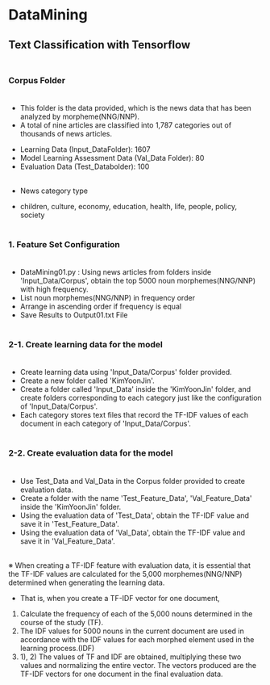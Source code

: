 # DataMining
## Text Classification with Tensorflow <br><br>

### Corpus Folder <br><br>
- This folder is the data provided, which is the news data that has been analyzed by morpheme(NNG/NNP).<br>
- A total of nine articles are classified into 1,787 categories out of thousands of news articles.<br>
 * Learning Data (Input_DataFolder): 1607
 * Model Learning Assessment Data (Val_Data Folder): 80
 * Evaluation Data (Test_Databolder): 100 <br><br>
- News category type
 * children, culture, economy, education, health, life, people, policy, society <br><br>
 
### 1. Feature Set Configuration <br><br>
- DataMining01.py : Using news articles from folders inside 'Input_Data/Corpus', obtain the top 5000 noun morphemes(NNG/NNP) with high frequency.<br>
- List noun morphemes(NNG/NNP) in frequency order
- Arrange in ascending order if frequency is equal
- Save Results to Output01.txt File  <br><br>

### 2-1. Create learning data for the model <br><br>
- Create learning data using 'Input_Data/Corpus' folder provided.
- Create a new folder called 'KimYoonJin'.
- Create a folder called 'Input_Data' inside the 'KimYoonJin' folder, and create folders corresponding to each category just like the configuration of 'Input_Data/Corpus'.
- Each category stores text files that record the TF-IDF values of each document in each category of 'Input_Data/Corpus'. <br><br>

### 2-2. Create evaluation data for the model <br><br>
- Use Test_Data and Val_Data in the Corpus folder provided to create evaluation data.
- Create a folder with the name 'Test_Feature_Data', 'Val_Feature_Data' inside the 'KimYoonJin' folder.
- Using the evaluation data of 'Test_Data', obtain the TF-IDF value and save it in 'Test_Feature_Data'.
- Using the evaluation data of 'Val_Data', obtain the TF-IDF value and save it in 'Val_Feature_Data'.<br><br>

※ When creating a TF-IDF feature with evaluation data, it is essential that the TF-IDF values are calculated for the 5,000 morphemes(NNG/NNP) determined when generating the learning data. <Br>
- That is, when you create a TF-IDF vector for one document,<br>
1) Calculate the frequency of each of the 5,000 nouns determined in the course of the study (TF). <br>
2) The IDF values for 5000 nouns in the current document are used in accordance with the IDF values for each morphed element used in the learning process.(IDF) <br>
3) 1), 2) The values of TF and IDF are obtained, multiplying these two values and normalizing the entire vector. The vectors produced are the TF-IDF vectors for one document in the final evaluation data. <br>
